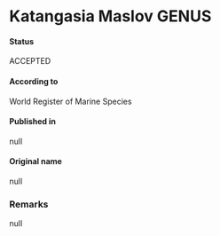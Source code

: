 Katangasia Maslov GENUS
=======

#### Status
ACCEPTED

#### According to
World Register of Marine Species

#### Published in
null

#### Original name
null

### Remarks
null